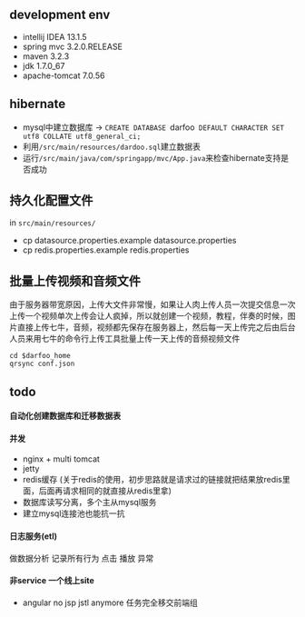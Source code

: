 ## development env

* intellij IDEA 13.1.5
* spring mvc 3.2.0.RELEASE
* maven 3.2.3
* jdk 1.7.0_67
* apache-tomcat 7.0.56

## hibernate

* mysql中建立数据库 -> `CREATE DATABASE `darfoo` DEFAULT CHARACTER SET utf8 COLLATE utf8_general_ci;`
* 利用`/src/main/resources/dardoo.sql`建立数据表
* 运行`/src/main/java/com/springapp/mvc/App.java`来检查hibernate支持是否成功

## 持久化配置文件

in `src/main/resources/`

* cp datasource.properties.example datasource.properties
* cp redis.properties.example redis.properties

## 批量上传视频和音频文件

由于服务器带宽原因，上传大文件非常慢，如果让人肉上传人员一次提交信息一次上传一个视频单次上传会让人疯掉，所以就创建一个视频，教程，伴奏的时候，图片直接上传七牛，音频，视频都先保存在服务器上，然后每一天上传完之后由后台人员来用七牛的命令行上传工具批量上传一天上传的音频视频文件

```
cd $darfoo_home
qrsync conf.json
```

## todo

#### 自动化创建数据库和迁移数据表

#### 并发

* nginx + multi tomcat
* jetty
* redis缓存 (关于redis的使用，初步思路就是请求过的链接就把结果放redis里面，后面再请求相同的就直接从redis里拿)
* 数据库读写分离，多个主从mysql服务
* 建立mysql连接池也能抗一抗

#### 日志服务(etl)

做数据分析 记录所有行为 点击 播放 异常

#### 非service 一个线上site

* angular no jsp jstl anymore 任务完全移交前端组
